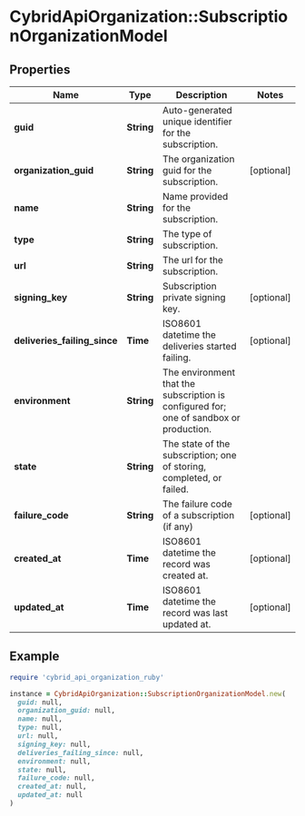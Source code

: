 # CybridApiOrganization::SubscriptionOrganizationModel

## Properties

| Name | Type | Description | Notes |
| ---- | ---- | ----------- | ----- |
| **guid** | **String** | Auto-generated unique identifier for the subscription. |  |
| **organization_guid** | **String** | The organization guid for the subscription. | [optional] |
| **name** | **String** | Name provided for the subscription. |  |
| **type** | **String** | The type of subscription. |  |
| **url** | **String** | The url for the subscription. |  |
| **signing_key** | **String** | Subscription private signing key. | [optional] |
| **deliveries_failing_since** | **Time** | ISO8601 datetime the deliveries started failing. | [optional] |
| **environment** | **String** | The environment that the subscription is configured for; one of sandbox or production. |  |
| **state** | **String** | The state of the subscription; one of storing, completed, or failed. |  |
| **failure_code** | **String** | The failure code of a subscription (if any) | [optional] |
| **created_at** | **Time** | ISO8601 datetime the record was created at. | [optional] |
| **updated_at** | **Time** | ISO8601 datetime the record was last updated at. | [optional] |

## Example

```ruby
require 'cybrid_api_organization_ruby'

instance = CybridApiOrganization::SubscriptionOrganizationModel.new(
  guid: null,
  organization_guid: null,
  name: null,
  type: null,
  url: null,
  signing_key: null,
  deliveries_failing_since: null,
  environment: null,
  state: null,
  failure_code: null,
  created_at: null,
  updated_at: null
)
```

